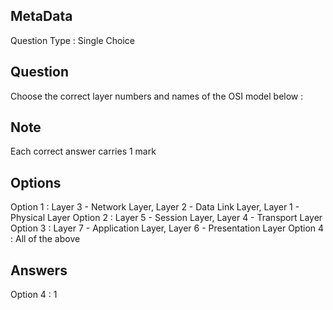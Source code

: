 ## MetaData
Question Type : Single Choice

## Question
Choose the correct layer numbers and names of the OSI model below :

## Note
Each correct answer carries 1 mark

## Options
Option 1 : Layer 3 - Network Layer, Layer 2 - Data Link Layer, Layer 1 - Physical Layer
Option 2 : Layer 5 - Session Layer, Layer 4 - Transport Layer
Option 3 : Layer 7 - Application Layer, Layer 6 - Presentation Layer
Option 4 : All of the above

## Answers
Option 4 : 1
